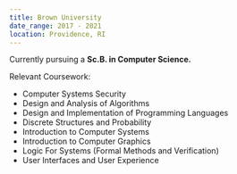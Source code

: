 ```yaml
---
title: Brown University
date_range: 2017 - 2021
location: Providence, RI
---
```


Currently pursuing a **Sc.B. in Computer Science.**

<span class="text-underline">Relevant Coursework:</span>

* Computer Systems Security
* Design and Analysis of Algorithms
* Design and Implementation of Programming Languages
* Discrete Structures and Probability
* Introduction to Computer Systems
* Introduction to Computer Graphics
* Logic For Systems (Formal Methods and Verification)
* User Interfaces and User Experience
